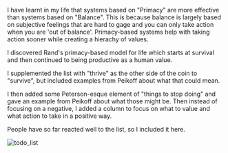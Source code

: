 I have learnt in my life that systems based on "Primacy" are more effective than systems based on "Balance". This is because balance is largely based on subjective feelings that are hard to gage and you can only take action when you are 'out of balance'. Primacy-based systems help with taking action sooner while creating a hierachy of values.

I discovered Rand's primacy-based model for life which starts at survival and then continued to being productive as a human value.

I supplemented the list with "thrive" as the other side of the coin to "survive", but included examples from Peikoff about what that could mean.

I then added some Peterson-esque element of "things to stop doing" and gave an example from Peikoff about what those might be. Then instead of focusing on a negative, I added a column to focus on what to value and what action to take in a positive way.

People have so far reacted well to the list, so I included it here.

![todo_list](/master/todo_list.jpg?raw=true "ToDo List")
